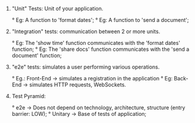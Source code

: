 1. "Unit" Tests: Unit of your application.

    ° Eg: A function to 'format dates';
    ° Eg: A function to 'send a document';

2. "Integration" tests: communication between 2 or more units.

    ° Eg: The 'show time' function communicates with the 'format dates' function;
    ° Eg: The 'share docs' function communicates with the 'send a document' function;

3. "e2e" tests: simulates a user performing various operations.

    ° Eg.: Front-End -> simulates a registration in the application
    ° Eg: Back-End -> simulates HTTP requests, WebSockets.

4. Test Pyramid:

    ° e2e -> Does not depend on technology, architecture, structure (entry barrier: LOW);
    ° Unitary -> Base of tests of application;
